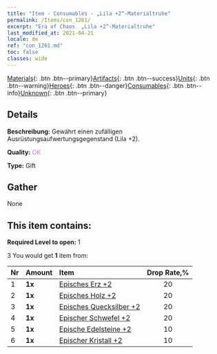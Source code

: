 ```yaml
---
title: "Item - Consumables - „Lila +2“-Materialtruhe"
permalink: /Items/con_1261/
excerpt: "Era of Chaos  „Lila +2“-Materialtruhe"
last_modified_at: 2021-04-21
locale: de
ref: "con_1261.md"
toc: false
classes: wide
---
```

 [Materials](/de/Items/){: .btn .btn--primary}[Artifacts](/de/Items/Artifacts/){: .btn .btn--success}[Units](/de/Items/Units/){: .btn .btn--warning}[Heroes](/de/Items/Heroes/){: .btn .btn--danger}[Consumables](/de/Items/Consumables/){: .btn .btn--info}[Unknown](/de/Items/Unknown/){: .btn .btn--primary}

## Details
 **Beschreibung:** Gewährt einen zufälligen Ausrüstungsaufwertungsgegenstand (Lila +2).

 **Quality:** <span style="color: #DA70D6">OK</span>

 **Type:** Gift

## Gather

  None

## This item contains:

 **Required Level to open:** 1

 3 You would get **1** item  from:

  | Nr | Amount |     Item    | Drop Rate,% |
  |:---|:-------|:------------|:---------:|
  | 1 |  **1x** | [Episches Erz +2](/de/Items/mat_47/) | 20 | 
  | 2 |  **1x** | [Episches Holz +2](/de/Items/mat_48/) | 20 | 
  | 3 |  **1x** | [Episches Quecksilber +2](/de/Items/mat_49/) | 20 | 
  | 4 |  **1x** | [Epischer Schwefel +2](/de/Items/mat_50/) | 20 | 
  | 5 |  **1x** | [Epische Edelsteine +2](/de/Items/mat_51/) | 10 | 
  | 6 |  **1x** | [Epischer Kristall +2](/de/Items/mat_52/) | 10 | 
